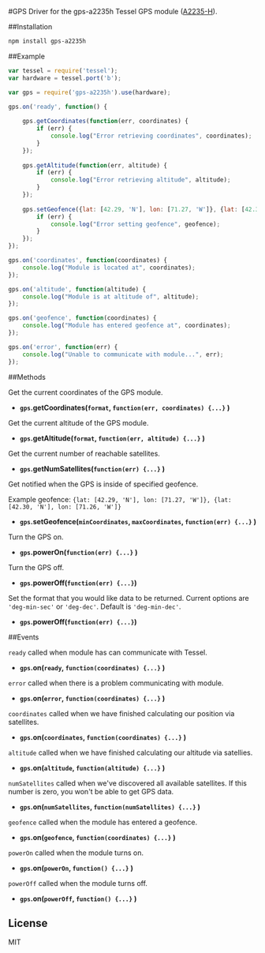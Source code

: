 #GPS
Driver for the gps-a2235h Tessel GPS module ([A2235-H](http://www.mouser.com/catalog/specsheets/EVA2235-H.pdf)).

##Installation
```sh
npm install gps-a2235h
```

##Example
```js
var tessel = require('tessel');
var hardware = tessel.port('b');

var gps = require('gps-a2235h').use(hardware);

gps.on('ready', function() {
	
	gps.getCoordinates(function(err, coordinates) {
		if (err) {
			console.log("Error retrieving coordinates", coordinates);
		}
	});
	
	gps.getAltitude(function(err, altitude) {
		if (err) {
			console.log("Error retrieving altitude", altitude);
		}	
	});
	
	gps.setGeofence({lat: [42.29, 'N'], lon: [71.27, 'W']}, {lat: [42.30, 'N'], lon: [71.26, 'W']}, function(err) {
		if (err) {
			console.log("Error setting geofence", geofence);
		}
	});
});

gps.on('coordinates', function(coordinates) {
	console.log("Module is located at", coordinates);
});

gps.on('altitude', function(altitude) {
	console.log("Module is at altitude of", altitude);
});

gps.on('geofence', function(coordinates) {
	console.log("Module has entered geofence at", coordinates);
});

gps.on('error', function(err) {
	console.log("Unable to communicate with module...", err);
});
```

##Methods

Get the current coordinates of the GPS module.
*  **`gps`.getCoordinates(`format`, `function(err, coordinates) {...}` )**

Get the current altitude of the GPS module.
*  **`gps`.getAltitude(`format`, `function(err, altitude) {...}` )**

Get the current number of reachable satellites.
*  **`gps`.getNumSatellites(`function(err) {...}` )**

Get notified when the GPS is inside of specified geofence.

Example geofence: `{lat: [42.29, 'N'], lon: [71.27, 'W']}, {lat: [42.30, 'N'], lon: [71.26, 'W']}`
*  **`gps`.setGeofence(`minCoordinates`, `maxCoordinates`, `function(err) {...}` )**

Turn the GPS on.
*  **`gps`.powerOn(`function(err) {...}` )**

Turn the GPS off.
*  **`gps`.powerOff(`function(err) {...}`)**

Set the format that you would like data to be returned.
Current options are `'deg-min-sec'` or `'deg-dec'`. Default is `'deg-min-dec'`.
*  **`gps`.powerOff(`function(err) {...}`)**

##Events

`ready` called when module has can communicate with Tessel.
* **`gps`.on(`ready`, `function(coordinates) {...}` )**

`error` called when there is a problem communicating with module.
* **`gps`.on(`error`, `function(coordinates) {...}` )**

`coordinates` called when we have finished calculating our position via satellites.
* **`gps`.on(`coordinates`, `function(coordinates) {...}` )**

`altitude` called when we have finished calculating our altitude via satellies.
* **`gps`.on(`altitude`, `function(altitude) {...}` )**
 
`numSatellites` called when we've discovered all available satellites. If this number is zero, you won't be able to get GPS data.
* **`gps`.on(`numSatellites`, `function(numSatellites) {...}` )**

`geofence` called when the module has entered a geofence.
* **`gps`.on(`geofence`, `function(coordinates) {...}` )**

`powerOn` called when the module turns on.
* **`gps`.on(`powerOn`, `function() {...}` )**

`powerOff` called when the module turns off.
* **`gps`.on(`powerOff`, `function() {...}` )**

## License

MIT
